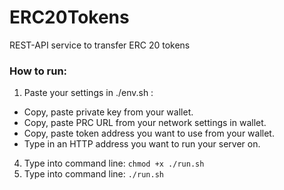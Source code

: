 # ERC20Tokens
REST-API service to transfer ERC 20 tokens

### How to run:
1) Paste your settings in ./env.sh :
- Copy, paste private key from your wallet.
- Copy, paste PRC URL from your network settings in wallet.
- Copy, paste token address you want to use from your wallet.
- Type in an HTTP address you want to run your server on.
4) Type into command line: `chmod +x ./run.sh`
5) Type into command line: `./run.sh`
